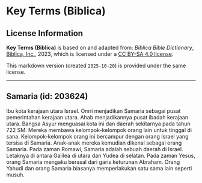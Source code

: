# Key Terms (Biblica)

## License Information

**Key Terms (Biblica)** is based on and adapted from: _Biblica Bible Dictionary_, [Biblica, Inc.](https://www.biblica.com/), 2023, which is licensed under a [CC BY-SA 4.0 license](https://creativecommons.org/licenses/by-sa/4.0/legalcode.en).

This markdown version (created `2025-10-20`) is provided under the same license.



--------------------------------

## Samaria (id: 203624)

Ibu kota kerajaan utara Israel. Omri menjadikan Samaria sebagai pusat pemerintahan kerajaan utara. Ahab menjadikannya pusat ibadah kerajaan utara. Bangsa Asyur menguasai kota ini dan daerah sekitarnya pada tahun 722 SM. Mereka membawa kelompok\-kelompok orang lain untuk tinggal di sana. Kelompok\-kelompok orang ini bercampur dengan orang Israel yang tersisa di Samaria. Anak\-anak mereka kemudian dikenal sebagai orang Samaria. Pada zaman Romawi, Samaria adalah sebuah daerah di Israel. Letaknya di antara Galilea di utara dan Yudea di selatan. Pada zaman Yesus, orang Samaria mengaku berasal dari garis keturunan Abraham. Orang Yahudi dan orang Samaria biasanya memperlakukan satu sama lain seperti musuh.


